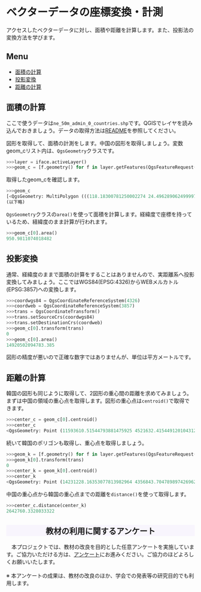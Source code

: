 # ベクターデータの座標変換・計測
アクセスしたベクターデータに対し、面積や距離を計算します。また、投影法の変換方法を学びます。

**Menu**
------
- [面積の計算](#面積の計算)
- [投影変換](#投影変換)
- [距離の計算](#距離の計算)


## <a name="面積の計算"></a>面積の計算
ここで使うデータは`ne_50m_admin_0_countries.shp`です。QGISでレイヤを読み込んでおきましょう。データの取得方法は[README]を参照してください。

[README]:../README.md

図形を取得して、面積の計測をします。中国の図形を取得しましょう。変数geom_cリスト内は、`QgsGeometry`クラスです。

```Python
>>>layer = iface.activeLayer()
>>>geom_c = [f.geometry() for f in layer.getFeatures(QgsFeatureRequest().setFilterExpression('"NAME" = \'China\''))]
```

取得したgeom_cを確認します。

```Python
>>>geom_c
[<QgsGeometry: MultiPolygon (((118.18300781250002274 24.49628906249999716, 118.14951171875003411 24.43613281249999147, 118.09052734375001137
(以下略)
```

`QgsGeometry`クラスの`area()`を使って面積を計算します。経緯度で座標を持っているため、経緯度のまま計算が行われます。

```Python
>>>geom_c[0].area()
950.9811074018482
```

## <a name="投影変換"></a>投影変換
通常、経緯度のままで面積の計算をすることはありませんので、実距離系へ投影変換してみましょう。ここではWGS84(EPSG:4326)からWEBメルカトル(EPSG:3857)への変換します。

```Python
>>>coordwgs84 = QgsCoordinateReferenceSystem(4326)
>>>coordweb = QgsCoordinateReferenceSystem(3857)
>>>trans = QgsCoordinateTransform()
>>>trans.setSourceCrs(coordwgs84)
>>>trans.setDestinationCrs(coordweb)
>>>geom_c[0].transform(trans)
0
>>>geom_c[0].area()
14920502094783.385
```

図形の精度が悪いので正確な数字ではありませんが、単位は平方メートルです。


## <a name="距離の計算"></a>距離の計算
韓国の図形も同じように取得して、2図形の重心間の距離を求めてみましょう。
まずは中国の領域の重心点を取得します。図形の重心点は`centroid()`で取得できます。

```Python
>>>center_c = geom_c[0].centroid()
>>>center_c
<QgsGeometry: Point (11593610.51544793881475925 4521632.4154491201043129)>
```

続いて韓国のポリゴンも取得し、重心点を取得しましょう。

```Python
>>>geom_k = [f.geometry() for f in layer.getFeatures(QgsFeatureRequest().setFilterExpression('"NAME" = \'South Korea\''))]
>>>geom_k[0].transform(trans)
0
>>>center_k = geom_k[0].centroid()
>>>center_k
<QgsGeometry: Point (14231228.16353077813982964 4356843.70478989742696285)>
```

中国の重心点から韓国の重心点までの距離を`distance()`を使って取得します。

```Python
>>>center_c.distance(center_k)
2642760.3328033322
```

<h2 style="background-color:#F8F5FD;text-align:center;">教材の利用に関するアンケート</h2>　本プロジェクトでは、教材の改良を目的とした任意アンケートを実施しています。ご協力いただける方は、<a href="https://docs.google.com/forms/d/1r8RTFK3CPo4xNM6SdOEsAtdA0CrChD6KPVVU9kRxWRs/">アンケート</a>にお進みください。ご協力のほどよろしくお願いいたします。<br><br>※ 本アンケートの成果は、教材の改良のほか、学会での発表等の研究目的でも利用します。
